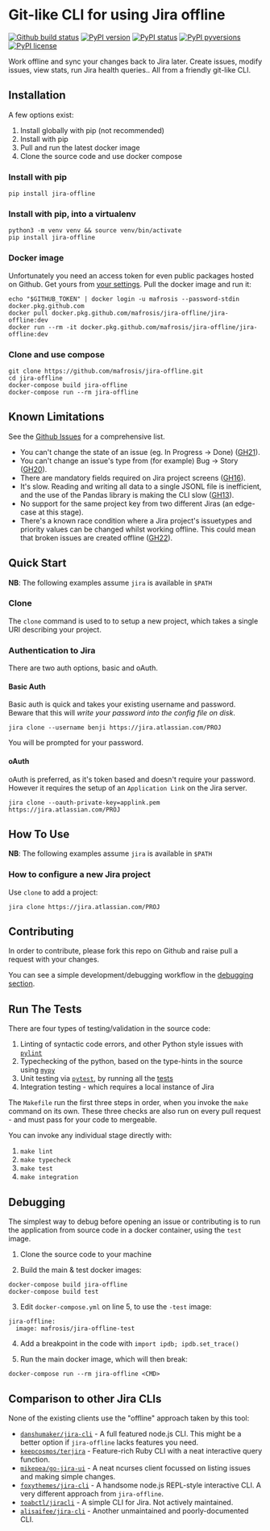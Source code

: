 Git-like CLI for using Jira offline
=================


[![Github build status](https://img.shields.io/github/workflow/status/mafrosis/jira-offline/Build-Test-Publish)](https://github.com/mafrosis/jira-offline/actions?query=workflow%3ABuild-Test-Publish)
[![PyPI version](https://img.shields.io/pypi/v/jira-offline.svg)](https://pypi.python.org/pypi/jira-offline/)
[![PyPI status](https://img.shields.io/pypi/status/jira-offline.svg)](https://pypi.python.org/pypi/jira-offline/)
[![PyPI pyversions](https://img.shields.io/pypi/pyversions/jira-offline.svg)](https://pypi.python.org/pypi/jira-offline/)
[![PyPI license](https://img.shields.io/pypi/l/jira-offline.svg)](https://pypi.python.org/pypi/jira-offline/)

Work offline and sync your changes back to Jira later. Create issues, modify issues, view stats,
run Jira health queries.. All from a friendly git-like CLI.


Installation
------------

A few options exist:

  1. Install globally with pip (not recommended)
  2. Install with pip
  3. Pull and run the latest docker image
  4. Clone the source code and use docker compose

### Install with pip

    pip install jira-offline

### Install with pip, into a virtualenv

    python3 -m venv venv && source venv/bin/activate
    pip install jira-offline

### Docker image

Unfortunately you need an access token for even public packages hosted on Github. Get yours from
[your settings](https://github.com/settings/tokens). Pull the docker image and run it:

    echo "$GITHUB_TOKEN" | docker login -u mafrosis --password-stdin docker.pkg.github.com
    docker pull docker.pkg.github.com/mafrosis/jira-offline/jira-offline:dev
    docker run --rm -it docker.pkg.github.com/mafrosis/jira-offline/jira-offline:dev

### Clone and use compose

    git clone https://github.com/mafrosis/jira-offline.git
    cd jira-offline
    docker-compose build jira-offline
    docker-compose run --rm jira-offline


Known Limitations
-----------------

See the [Github Issues](https://github.com/mafrosis/jira-offline/issues) for a comprehensive list.

* You can't change the state of an issue (eg. In Progress -> Done)
([GH21](https://github.com/mafrosis/jira-offline/issues/21)).
* You can't change an issue's type from (for example) Bug -> Story
([GH20](https://github.com/mafrosis/jira-offline/issues/20)).
* There are mandatory fields required on Jira project screens
([GH16](https://github.com/mafrosis/jira-offline/issues/16)).
* It's slow. Reading and writing all data to a single JSONL file is inefficient, and the use of the
  Pandas library is making the CLI slow
([GH13](https://github.com/mafrosis/jira-offline/issues/13)).
* No support for the same project key from two different Jiras (an edge-case at this stage).
* There's a known race condition where a Jira project's issuetypes and priority values can be changed
  whilst working offline. This could mean that broken issues are created offline
([GH22](https://github.com/mafrosis/jira-offline/issues/22)).


Quick Start
-----------

**NB**: The following examples assume `jira` is available in `$PATH`

### Clone

The `clone` command is used to to setup a new project, which takes a single URI describing your
project.

### Authentication to Jira

There are two auth options, basic and oAuth.

#### Basic Auth

Basic auth is quick and takes your existing username and password. Beware that this will *write your
password into the config file on disk*.

    jira clone --username benji https://jira.atlassian.com/PROJ

You will be prompted for your password.

#### oAuth

oAuth is preferred, as it's token based and doesn't require your password. However it requires the
setup of an `Application Link` on the Jira server.

    jira clone --oauth-private-key=applink.pem https://jira.atlassian.com/PROJ


How To Use
----------

**NB**: The following examples assume `jira` is available in `$PATH`

### How to configure a new Jira project

Use `clone` to add a project:

    jira clone https://jira.atlassian.com/PROJ


Contributing
------------

In order to contribute, please fork this repo on Github and raise pull a request with your changes.

You can see a simple development/debugging workflow in the [debugging section](#debugging).


## Run The Tests

There are four types of testing/validation in the source code:

 1. Linting of syntactic code errors, and other Python style issues with [`pylint`](http://pylint.org)
 2. Typechecking of the python, based on the type-hints in the source using [`mypy`](http://mypy-lang.org)
 3. Unit testing via [`pytest`](https://docs.pytest.org/en/latest), by running all the [tests](./tests)
 4. Integration testing - which requires a local instance of Jira

The `Makefile` run the first three steps in order, when you invoke the `make` command on its own.
These three checks are also run on every pull request - and must pass for your code to mergeable.

You can invoke any individual stage directly with:

 1. `make lint`
 2. `make typecheck`
 3. `make test`
 4. `make integration`


## Debugging

The simplest way to debug before opening an issue or contributing is to run the application from
source code in a docker container, using the `test` image.

 1. Clone the source code to your machine

 2. Build the main & test docker images:

```
docker-compose build jira-offline
docker-compose build test
```

 3. Edit `docker-compose.yml` on line 5, to use the `-test` image:

```
jira-offline:
  image: mafrosis/jira-offline-test
```

 4. Add a breakpoint in the code with `import ipdb; ipdb.set_trace()`

 5. Run the main docker image, which will then break:

```
docker-compose run --rm jira-offline <CMD>
```


Comparison to other Jira CLIs
-----------------------------

None of the existing clients use the "offline" approach taken by this tool:

- [`danshumaker/jira-cli`](https://github.com/danshumaker/jira-cli) -
A full featured node.js CLI. This might be a better option if `jira-offline` lacks features you need.
- [`keepcosmos/terjira`](https://github.com/keepcosmos/terjira) -
Feature-rich Ruby CLI with a neat interactive query function.
- [`mikepea/go-jira-ui`](https://github.com/mikepea/go-jira-ui) -
A neat ncurses client focussed on listing issues and making simple changes.
- [`foxythemes/jira-cli`](https://github.com/foxythemes/jira-cli) -
A handsome node.js REPL-style interactive CLI. A very different approach from `jira-offline`.
- [`toabctl/jiracli`](https://github.com/toabctl/jiracli) -
A simple CLI for Jira. Not actively maintained.
- [`alisaifee/jira-cli`](https://github.com/alisaifee/jira-cli) -
Another unmaintained and poorly-documented CLI.
